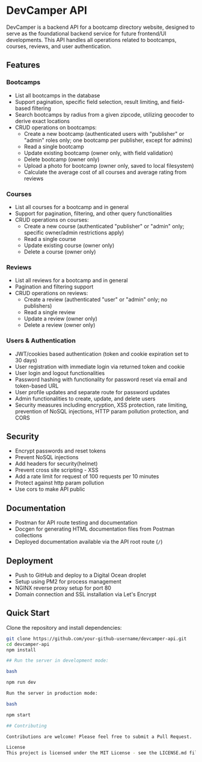 # DevCamper API

DevCamper is a backend API for a bootcamp directory website, designed to serve as the foundational backend service for future frontend/UI developments. This API handles all operations related to bootcamps, courses, reviews, and user authentication.

## Features

### Bootcamps
- List all bootcamps in the database
- Support pagination, specific field selection, result limiting, and field-based filtering
- Search bootcamps by radius from a given zipcode, utilizing geocoder to derive exact locations
- CRUD operations on bootcamps:
  - Create a new bootcamp (authenticated users with "publisher" or "admin" roles only; one bootcamp per publisher, except for admins)
  - Read a single bootcamp
  - Update existing bootcamp (owner only, with field validation)
  - Delete bootcamp (owner only)
  - Upload a photo for bootcamp (owner only, saved to local filesystem)
  - Calculate the average cost of all courses and average rating from reviews

### Courses
- List all courses for a bootcamp and in general
- Support for pagination, filtering, and other query functionalities
- CRUD operations on courses:
  - Create a new course (authenticated "publisher" or "admin" only; specific owner/admin restrictions apply)
  - Read a single course
  - Update existing course (owner only)
  - Delete a course (owner only)

### Reviews
- List all reviews for a bootcamp and in general
- Pagination and filtering support
- CRUD operations on reviews:
  - Create a review (authenticated "user" or "admin" only; no publishers)
  - Read a single review
  - Update a review (owner only)
  - Delete a review (owner only)

### Users & Authentication
- JWT/cookies based authentication (token and cookie expiration set to 30 days)
- User registration with immediate login via returned token and cookie
- User login and logout functionalities
- Password hashing with functionality for password reset via email and token-based URL
- User profile updates and separate route for password updates
- Admin functionalities to create, update, and delete users
- Security measures including encryption, XSS protection, rate limiting, prevention of NoSQL injections, HTTP param pollution protection, and CORS

## Security

- Encrypt passwords and reset tokens
- Prevent NoSQL injections
- Add headers for security(helmet)
- Prevent cross site scripting - XSS
- Add a rate limit for request of 100 requests per 10 minutes
- Protect against http param pollution
- Use cors to make API public

## Documentation
- Postman for API route testing and documentation
- Docgen for generating HTML documentation files from Postman collections
- Deployed documentation available via the API root route (`/`)

## Deployment
- Push to GitHub and deploy to a Digital Ocean droplet
- Setup using PM2 for process management
- NGINX reverse proxy setup for port 80
- Domain connection and SSL installation via Let's Encrypt

## Quick Start

Clone the repository and install dependencies:
```bash
git clone https://github.com/your-github-username/devcamper-api.git
cd devcamper-api
npm install

## Run the server in development mode:

bash 

npm run dev

Run the server in production mode:

bash

npm start

## Contributing

Contributions are welcome! Please feel free to submit a Pull Request.

License
This project is licensed under the MIT License - see the LICENSE.md file for details.
